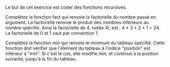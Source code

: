 Le but de cet exercice est coder des fonctions récursives.

Complétez la fonction fact qui renvoie la factorielle du nombre passé en argument.
La factorielle renvoie le produit des nombres inférieurs au nombre spécifié. Ainsi la factorielle de 4, notée 4!, est : 4 * 3 * 2 * 1 = 24.
La factorielle de 0 et 1 vaut par convention 1.

Complétez la fonction min qui renvoie le minimum du tableau spécifié. Cette fonction doit vérifier que l'élément du tableau à l'indice "position"
est inférieur à "min". Si c'est le cas, elle modifie min, et continue à la position suivante, jusqu'à la fin du tableau.